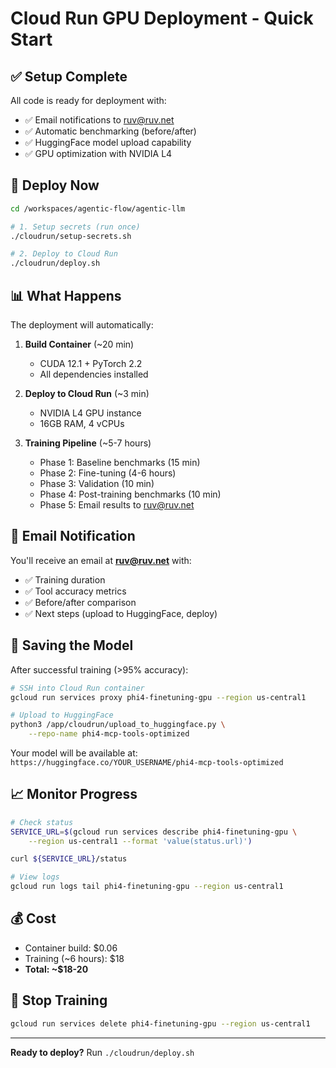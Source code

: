 # Cloud Run GPU Deployment - Quick Start

## ✅ Setup Complete

All code is ready for deployment with:
- ✅ Email notifications to ruv@ruv.net
- ✅ Automatic benchmarking (before/after)
- ✅ HuggingFace model upload capability
- ✅ GPU optimization with NVIDIA L4

## 🚀 Deploy Now

```bash
cd /workspaces/agentic-flow/agentic-llm

# 1. Setup secrets (run once)
./cloudrun/setup-secrets.sh

# 2. Deploy to Cloud Run
./cloudrun/deploy.sh
```

## 📊 What Happens

The deployment will automatically:

1. **Build Container** (~20 min)
   - CUDA 12.1 + PyTorch 2.2
   - All dependencies installed

2. **Deploy to Cloud Run** (~3 min)
   - NVIDIA L4 GPU instance
   - 16GB RAM, 4 vCPUs

3. **Training Pipeline** (~5-7 hours)
   - Phase 1: Baseline benchmarks (15 min)
   - Phase 2: Fine-tuning (4-6 hours)
   - Phase 3: Validation (10 min)
   - Phase 4: Post-training benchmarks (10 min)
   - Phase 5: Email results to ruv@ruv.net

## 📧 Email Notification

You'll receive an email at **ruv@ruv.net** with:
- ✅ Training duration
- ✅ Tool accuracy metrics
- ✅ Before/after comparison
- ✅ Next steps (upload to HuggingFace, deploy)

## 💾 Saving the Model

After successful training (>95% accuracy):

```bash
# SSH into Cloud Run container
gcloud run services proxy phi4-finetuning-gpu --region us-central1

# Upload to HuggingFace
python3 /app/cloudrun/upload_to_huggingface.py \
    --repo-name phi4-mcp-tools-optimized
```

Your model will be available at:
`https://huggingface.co/YOUR_USERNAME/phi4-mcp-tools-optimized`

## 📈 Monitor Progress

```bash
# Check status
SERVICE_URL=$(gcloud run services describe phi4-finetuning-gpu \
    --region us-central1 --format 'value(status.url)')

curl ${SERVICE_URL}/status

# View logs
gcloud run logs tail phi4-finetuning-gpu --region us-central1
```

## 💰 Cost

- Container build: $0.06
- Training (~6 hours): $18
- **Total: ~$18-20**

## 🛑 Stop Training

```bash
gcloud run services delete phi4-finetuning-gpu --region us-central1
```

---

**Ready to deploy?** Run `./cloudrun/deploy.sh`
